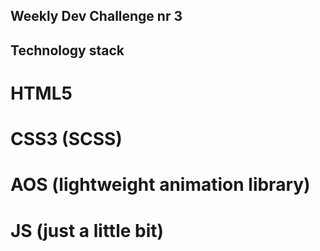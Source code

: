 ## Weekly Dev Challenge nr 3

## Technology stack

# HTML5

# CSS3 (SCSS)

# AOS (lightweight animation library)

# JS (just a little bit)
